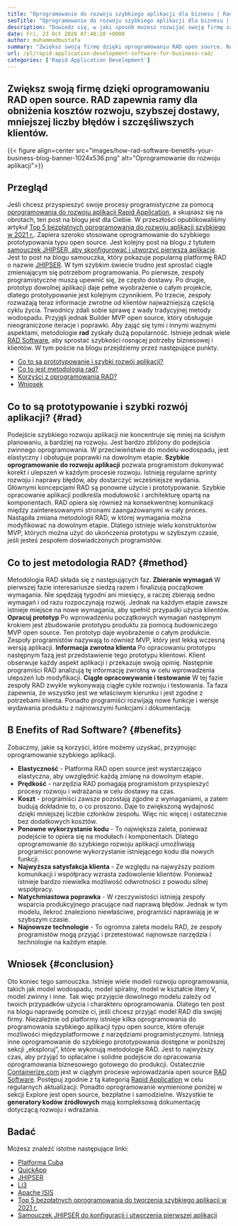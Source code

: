 ```yaml
---
title: "Oprogramowanie do rozwoju szybkiego aplikacji dla biznesu | Rad" 
seoTitle: "Oprogramowanie do rozwoju szybkiego aplikacji dla biznesu | Rad" 
description: "Dowiedz się, w jaki sposób możesz rozwijać swoją firmę za pomocą oprogramowania do szybkiego rozwoju aplikacji. W tym artykule będzie zrozumienie metodologii RAD open source." 
date: Fri, 23 Oct 2020 07:40:20 +0000
author: muhammadmustafa
summary: "Zwiększ swoją firmę dzięki oprogramowaniu RAD open source. RAD zapewnia ramy dla obniżenia kosztów rozwoju, szybszej dostawy, mniejszej liczby błędów i szczęśliwszych klientów." 
url: /pl/rapid-application-development-software-for-business-rad/
categories: ['Rapid Application Development']
---
```


## Zwiększ swoją firmę dzięki oprogramowaniu RAD open source. RAD zapewnia ramy dla obniżenia kosztów rozwoju, szybszej dostawy, mniejszej liczby błędów i szczęśliwszych klientów.

{{< figure align=center src="images/how-rad-software-benetifs-your-business-blog-banner-1024x536.png" alt="Oprogramowanie do rozwoju aplikacji">}}


## Przegląd
Jeśli chcesz przyspieszyć swoje procesy programistyczne za pomocą [oprogramowania do rozwoju aplikacji Rapid Application][1], a skupiasz się na obrotach, ten post na blogu jest dla Ciebie. W przeszłości opublikowaliśmy artykuł [Top 5 bezpłatnych oprogramowania do rozwoju aplikacji szybkiego w 2021 r.][2]. Zapiera szeroko stosowane oprogramowanie do szybkiego prototypowania typu open source. Jest kolejny post na blogu z tytułem [samouczek JHIPSER, aby skonfigurować i utworzyć pierwszą aplikację][3]. Jest to post na blogu samouczka, który pokazuje popularną platformę RAD o nazwie [JHIPSER][4].
W tym szybkim świecie trudno jest sprostać ciągle zmieniającym się potrzebom programowania. Po pierwsze, zespoły programistyczne muszą upewnić się, że często dostawy. Po drugie, prototyp dowolnej aplikacji daje pełne wyobrażenie o całym projekcie, dlatego prototypowanie jest kolejnym czynnikiem. Po trzecie, zespoły rozważają teraz informacje zwrotne od klientów najważniejszą częścią cyklu życia. Trwodnicy zdali sobie sprawę z wady tradycyjnej metody wodospadu. Przyjęli jednak Builder MVP open source, który obsługuje nieograniczone iteracje i poprawki.
Aby zająć się tymi i innymi ważnymi aspektami, metodologie  **rad**  zyskały dużą popularność. Istnieje jednak wiele [RAD Software][1], aby sprostać szybkości rosnącej potrzeby biznesowej i klientów.
W tym poście na blogu przejdziemy przez następujące punkty.
  * [Co to są prototypowanie i szybki rozwój aplikacji?][5]
  * [Co to jest metodologia rad?][6]
  * [Korzyści z oprogramowania RAD?][7]
  * [Wniosek][8]

## Co to są prototypowanie i szybki rozwój aplikacji? {#rad}

Podejście szybkiego rozwoju aplikacji nie koncentruje się mniej na ścisłym planowaniu, a bardziej na rozwoju. Jest bardzo zbliżony do podejścia zwinnego oprogramowania. W przeciwieństwie do modelu wodospadu, jest elastyczny i obsługuje poprawki na dowolnym etapie.
 **Szybkie oprogramowanie do rozwoju aplikacji** pozwala programistom dokonywać korekt i ulepszeń w każdym procesie rozwoju. Istnieją regularne sprinty rozwoju i naprawy błędów, aby dostarczyć wcześniejsze wydania.
Głównymi koncepcjami RAD są ponowne użycie i prototypowanie. Szybkie opracowanie aplikacji podkreśla modułowość i architekturę opartą na komponentach. RAD opiera się również na konsekwentnej komunikacji między zainteresowanymi stronami zaangażowanymi w cały proces. Nastąpiła zmiana metodologii RAD, w której wymagania można modyfikować na dowolnym etapie. Dlatego istnieje wielu konstruktorów MVP, których można użyć do ukończenia prototypu w szybszym czasie, jeśli jesteś zespołem doświadczonych programistów.

## Co to jest metodologia RAD? {#method}

Metodologia RAD składa się z następujących faz.
 **Zbieranie wymagań** 
W pierwszej fazie interesariusze siedzą razem i finalizują początkowe wymagania. Nie spędzają tygodni ani miesięcy, a raczej zbierają sedno wymagań i od razu rozpoczynają rozwój. Jednak na każdym etapie zawsze istnieje miejsce na nowe wymagania, aby spełnić przypadki użycia klientów.
 **Opracuj prototyp** 
Po wprowadzeniu początkowych wymagań następnym krokiem jest zbudowanie prototypu produktu za pomocą budowniczego MVP open source. Ten prototyp daje wyobrażenie o całym produkcie. Zespoły programistów nazywają to również MVP, który jest lekką wczesną wersją aplikacji.
 **Informacja zwrotna klienta** 
Po opracowaniu prototypu następnym fazą jest przedstawienie tego prototypu klientowi. Klient obserwuje każdy aspekt aplikacji i przekazuje swoją opinię. Następnie programiści RAD analizują tę informację zwrotną w celu wprowadzenia ulepszeń lub modyfikacji.
 **Ciągłe opracowywanie i testowanie** 
W tej fazie zespoły RAD zwykle wykonywają ciągłe cykle rozwoju i testowania. Ta faza zapewnia, że ​​wszystko jest we właściwym kierunku i jest zgodne z potrzebami klienta. Ponadto programiści rozwijają nowe funkcje i wersje wydawania produktu z najnowszymi funkcjami i dokumentacją.

## B  **Enefits of Rad Software?**  {#benefits}

Zobaczmy, jakie są korzyści, które możemy uzyskać, przyjmując oprogramowanie szybkiego aplikacji.
*  **Elastyczność**  - Platforma RAD open source jest wystarczająco elastyczna, aby uwzględnić każdą zmianę na dowolnym etapie.
*  **Prędkość**  - narzędzia RAD pomagają programistom przyspieszyć procesy rozwoju i wdrażania w celu dostawy na czas.
*  **Koszt**  - programiści zawsze pozostają zgodne z wymaganiami, a zatem budują dokładnie to, o co proszono. Daje to zwiększoną wydajność dzięki mniejszej liczbie członków zespołu. Więc nic więcej i ostatecznie bez dodatkowych kosztów.
*  **Ponowne wykorzystanie kodu**  - To największa zaleta, ponieważ podejście to opiera się na modułach i komponentach. Dlatego oprogramowanie do szybkiego rozwoju aplikacji umożliwiają programiści ponowne wykorzystanie istniejącego kodu dla nowych funkcji.
*  **Najwyższa satysfakcja klienta**  - Ze względu na najwyższy poziom komunikacji i współpracy wzrasta zadowolenie klientów. Ponieważ istnieje bardzo niewielka możliwość odwrotności z powodu silnej współpracy.
*  **Natychmiastowa poprawka**  - W rzeczywistości istnieją zespoły wsparcia produkcyjnego pracujące nad naprawą błędów. Jednak w tym modelu, ilekroć znaleziono niewłaściwe, programiści naprawiają je w szybszym czasie.
*  **Najnowsze technologie**  - To ogromna zaleta modelu RAD, że zespoły programistów mogą przyjąć i przetestować najnowsze narzędzia i technologie na każdym etapie.

##  **Wniosek**  {#conclusion}

Oto koniec tego samouczka. Istnieje wiele modeli rozwoju oprogramowania, takich jak model wodospadu, model spiralny, model w kształcie litery V, model zwinny i inne. Tak więc przyjęcie dowolnego modelu zależy od twoich przypadków użycia i charakteru oprogramowania. Dlatego ten post na blogu naprawdę pomoże ci, jeśli chcesz przyjąć model RAD dla swojej firmy. Niezależnie od platformy istnieje kilka oprogramowania do programowania szybkiego aplikacji typu open source, które oferuje możliwości międzyplatformowe z narzędziami programistycznymi. Istnieją inne oprogramowanie do szybkiego prototypowania dostępne w poniższej sekcji „eksploruj”, które wykonują metodologie RAD. Jest to najwyższy czas, aby przyjąć to opłacalne i solidne podejście do opracowania oprogramowania biznesowego gotowego do produkcji.
Ostatecznie [Containerize.com][9] jest w ciągłym procesie wprowadzania open source [RAD Software][1]. Postępuj zgodnie z tą kategorią [Rapid Application][1] w celu regularnych aktualizacji. Ponadto oprogramowanie wymienione poniżej w sekcji Explore jest open source, bezpłatne i samodzielne. Wszystkie te  **generatory kodów źródłowych**  mają kompleksową dokumentację dotyczącą rozwoju i wdrażania.

## Badać
Możesz znaleźć istotne następujące linki:
  * [Platforma Cuba][10]
  * [QuickApp][11]
  * [JHIPSER][4]
  * [Li3][12]
  * [Apache ISIS][13]
  * [Top 5 bezpłatnych oprogramowania do tworzenia szybkiego aplikacji w 2021 r.][2]
  * [Samouczek JHIPSER do konfiguracji i utworzenia pierwszej aplikacji][3]



 [1]: https://products.containerize.com/rad
 [2]: https://blog.containerize.com/rapid-application-development/top-5-free-rapid-application-development-software-in-2021/
 [3]: https://blog.containerize.com/2020/10/28/jhipster-tutorial-to-setup-and-create-the-first-application/
 [4]: https://products.containerize.com/rad/jhipster
 [5]: #rad
 [6]: #method
 [7]: #benefits
 [8]: #conclusion
 [9]: https://www.containerize.com/
 [10]: https://products.containerize.com/rad/cuba
 [11]: https://products.containerize.com/rad/quickapp
 [12]: https://products.containerize.com/rad/li3
 [13]: https://products.containerize.com/rad/apache-isis
